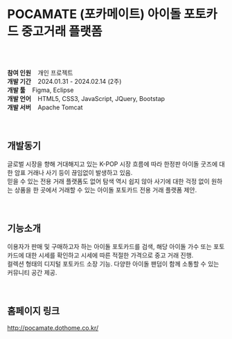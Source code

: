 <h1>POCAMATE (포카메이트) 아이돌 포토카드 중고거래 플랫폼</h1>
<br>
<br>

<strong>참여 인원</strong><span>&nbsp;&nbsp;&nbsp;&nbsp;개인 프로젝트</span><br>
<strong>개발 기간</strong><span>&nbsp;&nbsp;&nbsp;&nbsp;2024.01.31 - 2024.02.14 (2주)</span><br>
<strong>개발 툴</strong><span>&nbsp;&nbsp;&nbsp;&nbsp;Figma, Eclipse</span><br>
<strong>개발 언어</strong><span>&nbsp;&nbsp;&nbsp;&nbsp;HTML5, CSS3, JavaScript, JQuery, Bootstap</span><br>
<strong>개발 서버</strong><span>&nbsp;&nbsp;&nbsp;&nbsp;Apache Tomcat</span><br>
<br>
<br>

<h2>개발동기</h2>
글로벌 시장을 향해 거대해지고 있는 K-POP 시장 흐름에 따라 한정판 아이돌 굿즈에 대한 암표 거래나 사기 등이 끊임없이 발생하고 있음. <br>
믿을 수 있는 전용 거래 플랫폼도 없어 탐색 역시 쉽지 않아 사기에 대한 걱정 없이 원하는 상품을 한 곳에서 거래할 수 있는 아이돌 포토카드 전용 거래 플랫폼 제안.
<br>
<br>
<br>

<h2>기능소개</h2>
이용자가 판매 및 구매하고자 하는 아이돌 포토카드를 검색, 해당 아이돌 가수 또는 포토카드에 대한 시세를 확인하고 시세에 따른 적절한 가격으로 중고 거래 진행. <br>
컬렉션 형태의 디지털 포토카드 소장 기능. 다양한 아이돌 팬덤이 함께 소통할 수 있는 커뮤니티 공간 제공.
<br>
<br>
<br>

<h2>홈페이지 링크</h2>
<a href='http://pocamate.dothome.co.kr/'>http://pocamate.dothome.co.kr/</a>
